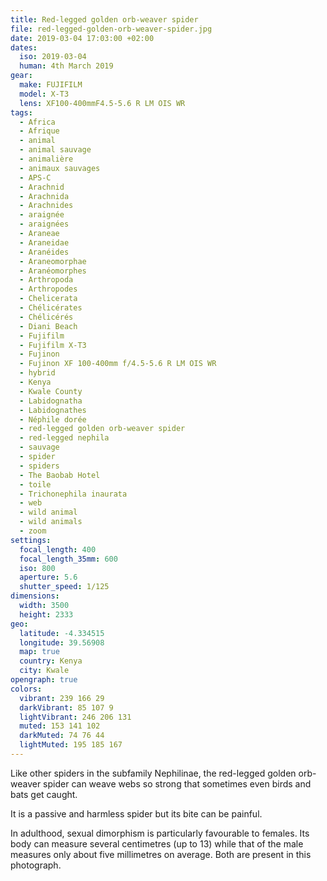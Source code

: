 ```yaml
---
title: Red-legged golden orb-weaver spider
file: red-legged-golden-orb-weaver-spider.jpg
date: 2019-03-04 17:03:00 +02:00
dates:
  iso: 2019-03-04
  human: 4th March 2019
gear:
  make: FUJIFILM
  model: X-T3
  lens: XF100-400mmF4.5-5.6 R LM OIS WR
tags:
  - Africa
  - Afrique
  - animal
  - animal sauvage
  - animalière
  - animaux sauvages
  - APS-C
  - Arachnid
  - Arachnida
  - Arachnides
  - araignée
  - araignées
  - Araneae
  - Araneidae
  - Aranéides
  - Araneomorphae
  - Aranéomorphes
  - Arthropoda
  - Arthropodes
  - Chelicerata
  - Chélicérates
  - Chélicérés
  - Diani Beach
  - Fujifilm
  - Fujifilm X-T3
  - Fujinon
  - Fujinon XF 100-400mm f/4.5-5.6 R LM OIS WR
  - hybrid
  - Kenya
  - Kwale County
  - Labidognatha
  - Labidognathes
  - Néphile dorée
  - red-legged golden orb-weaver spider
  - red-legged nephila
  - sauvage
  - spider
  - spiders
  - The Baobab Hotel
  - toile
  - Trichonephila inaurata
  - web
  - wild animal
  - wild animals
  - zoom
settings:
  focal_length: 400
  focal_length_35mm: 600
  iso: 800
  aperture: 5.6
  shutter_speed: 1/125
dimensions:
  width: 3500
  height: 2333
geo:
  latitude: -4.334515
  longitude: 39.56908
  map: true
  country: Kenya
  city: Kwale
opengraph: true
colors:
  vibrant: 239 166 29
  darkVibrant: 85 107 9
  lightVibrant: 246 206 131
  muted: 153 141 102
  darkMuted: 74 76 44
  lightMuted: 195 185 167
---
```


Like other spiders in the subfamily Nephilinae, the red-legged golden orb-weaver spider can weave webs so strong that sometimes even birds and bats get caught.

It is a passive and harmless spider but its bite can be painful.

In adulthood, sexual dimorphism is particularly favourable to females. Its body can measure several centimetres (up to 13) while that of the male measures only about five millimetres on average. Both are present in this photograph.

